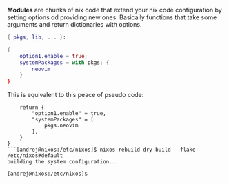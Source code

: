 **Modules** are chunks of nix code that extend your nix code configuration by setting options od providing new ones. Basically functions that take some arguments and return dictionaries with options.
```nix
{ pkgs, lib, ... }:

{
	option1.enable = true;
	systemPackages = with pkgs; {
		neovim
	}
}
```
This is equivalent to this peace of pseudo code:
```export function({pkgs, lib, ...}) {
	return {
		"option1.enable" = true,
		"systemPackages" = [
			pkgs.neovim
		],
	}
}
```[andrej@nixos:/etc/nixos]$ nixos-rebuild dry-build --flake /etc/nixos#default
building the system configuration...

[andrej@nixos:/etc/nixos]$ 